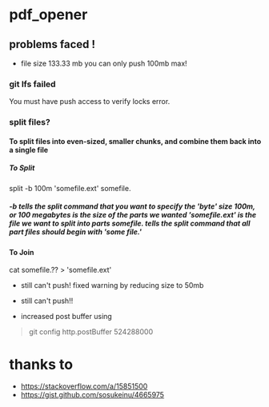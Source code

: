 # pdf_opener

## problems faced !
- file size 133.33 mb you can only push 100mb max!

### git lfs failed
You must have push access to verify locks error.

### split files?
#### To split files into even-sized, smaller chunks, and combine them back into a single file
##### To Split
split -b 100m 'somefile.ext' somefile.
##### -b tells the split command that you want to specify the 'byte' size 100m, or 100 megabytes is the size of the parts we wanted 'somefile.ext' is the file we want to split into parts somefile. tells the split command that all part files should begin with 'some file.'
#### To Join
cat somefile.?? > 'somefile.ext'


- still can't push! 
fixed warning by reducing size to 50mb

- still can't push!!
- increased post buffer using
> git config http.postBuffer 524288000



# thanks to 
- https://stackoverflow.com/a/15851500
- https://gist.github.com/sosukeinu/4665975
